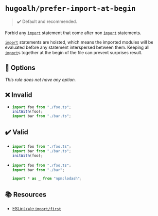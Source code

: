 # `hugoalh/prefer-import-at-begin`

> ✔️ Default and recommended.

Forbid any [`import`][es-import] statement that come after non [`import`][es-import] statements.

[`import`][es-import] statements are hoisted, which means the imported modules will be evaluated before any statement interspersed between them. Keeping all [`import`][es-import]s together at the begin of the file can prevent surprises result.

## 🔧 Options

*This rule does not have any option.*

## ❌ Invalid

- ```ts
  import foo from "./foo.ts";
  initWith(foo);
  import bar from "./bar.ts";
  ```

## ✔️ Valid

- ```ts
  import foo from "./foo.ts";
  import bar from "./bar.ts";
  initWith(foo);
  ```
- ```ts
  import foo from "./foo.ts";
  import bar from "./bar";

  import * as _ from "npm:lodash";
  ```

## 📚 Resources

- [ESLint rule `import/first`](https://github.com/import-js/eslint-plugin-import/blob/main/docs/rules/first.md)

[es-import]: https://developer.mozilla.org/en-US/docs/Web/JavaScript/Reference/Statements/import
